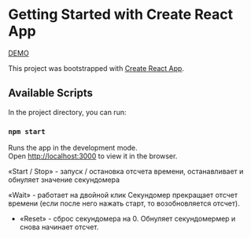 # Getting Started with Create React App

[DEMO](https://vitaliiskr.github.io/react-stopwatch/)


This project was bootstrapped with [Create React App](https://github.com/facebook/create-react-app).


## Available Scripts

In the project directory, you can run:

### `npm start`

Runs the app in the development mode.\
Open [http://localhost:3000](http://localhost:3000) to view it in the browser.


«Start / Stop» - запуск / остановка отсчета времени, останавливает и обнуляет значение секундомера

«Wait» - работает на двойной клик Секундомер прекращает отсчет времени (если после него нажать старт, то возобновляется отсчет).

* «Reset» - сброс секундомера на 0.
  Обнуляет секундомермер и снова начинает отсчет.
